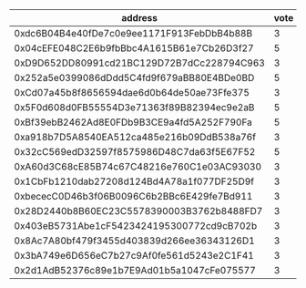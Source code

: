 address|vote|timestamp|signature
---|---|---|---
0xdc6B04B4e40fDe7c0e9ee1171F913FebDbB4b88B|3|1612271456|0x1077cf5dfa0754102e213109ccb069a24253916abebf1071272e94ec38e1762e4825ca3a22d7eea96cfa6e6630e1aead11b47f5027b4ce18c2f4fd664a3bff561c
0x04cEFE048C2E6b9fbBbc4A1615B61e7Cb26D3f27|5|1612271523|0xb38dce6f1940d5956e2db8bb0786ec8af2bdd6c06773f414005d483c2812634020d6a5bbf6c56d0472ba688354900569d3ebe84db30799383d8d2d8a5c721dc61b
0xD9D652DD80991cd21BC129D72B7dCc228794C963|3|1612274566|0x5806cff9e9da74ec29d4aeb50aec9b57b9a3554fbce5ba631ad291456f9f6437737e707c5c8f69b1ae9b23738f8aa4cad02be2dffe509dc7c0c538b4757128a31b
0x252a5e0399086dDdd5C4fd9f679aBB80E4BDe0BD|5|1612277065|0x6be946241c1c81d20563870e1f275c57ade5f2cdb1089e6da9cc2affa1334dfa633ccacd1454b77efd7bd72f7467a954efe04fa25ee9cc2e1d87da6aa547b4c51b
0xCd07a45b8f8656594dae6d0b64de50ae73Ffe375|3|1612295279|0x2935338026a518006e9ca5e19a898c9b324f559ace80ea49d0bec137af1c1fb218b24dc6b16b597658d6af224cfa405ebd01eb92d27088f881af9c955e413a6e1b
0x5F0d608d0FB55554D3e71363f89B82394ec9e2aB|5|1612299122|0xebd967c44c970a83726df65bec9dac0fed66573a54756342d227f33d617a98fb12119472a920f1a9dce43b77c7b075fad8568375e1ce7722f18b74ad3ea4ad091c
0xBf39ebB2462Ad8E0FDb9B3CE9a4fd5A252F790Fa|5|1612299131|0x68850bb9e48819091adc9545f2029d3a73fbb7a646fbd2dad6de8dd7873f4bb779138c49d2740838e51d043b71d5af890f3ebbf6ccf5e3754ddd5930771798c51c
0xa918b7D5A8540EA512ca485e216b09DdB538a76f|3|1612299460|0xf0c8aefee5beb79b9b7812ff18d47f516a75145057c8651fd6a5a2b409e6d32b4d70ee682b975f1203b3e516f6e57451d542b849b09ccccae2fae86104c80f121b
0x32cC569edD32597f8575986D48C7da63f5E67F52|5|1612315297|0x77568a8a0c4aef8f634983bfe84de83690b02d994c4465834e39ad2ae6d41ae159fbb0724270531c8e0093455ec938bccdf90506b5e34f589969d7c0f0a8b5ed1c
0xA60d3C68cE85B74c67C48216e760C1e03AC93030|3|1612317336|0x2f84d3debe2c950ef1d03eff399d5866e47b7b534e6e8aca0b8c3849d14ffb094a72868e56caaaf6fea37bb50c74fd50244e37e0844b25e71870ac77afe6d6281c
0x1CbFb1210dab27208d124Bd4A78a1f077DF25D9f|3|1612327963|0x5d106b0d6f1246799fc9bf0c4c4be4741f252f6c02dfe32351c5f8379fc4706e1d05eac2c3a936883b6b4b2fadae9520264a4f9413d82fc358fe70e0910f75f61b
0xbececC0D46b3f06B0096C6b2BBc6E429fe7Bd911|3|1612333663|0x2e9967109a5e0d519c6ba28ddd41fc45b500d662389f65b96b4a28aa6e27f3e84965407c845776b415d7e92d52a02fd40e1fdbfc1c4f6a1224fa47e982e356301c
0x28D2440b8B60EC23C5578390003B3762b8488FD7|3|1612338672|0xca6633821fa06d04f9412868bffad50c02518eaad4eaf376b43a82647960bb212ff0841ea56e7da642d3f15f901bbcc53155cd5768844f15a3279ffe22e1fec71c
0x403eB5731Abe1cF5423424195300772cd9cB702b|3|1612338817|0x0373961d7c762bc9a98f19c33bb9675c908b41efbafd0d02b7922e54d043798936df1a07f997451b6bc24baee4d9aaa3d03a8f51a858ffce520f84af7d9ecec01b
0x8Ac7A80bf479f3455d403839d266ee36343126D1|3|1612338915|0xdc8eadc9deb0b57d18a8ee57ed6b1df51a262ce1f0be200458ed82cbbeb460b94991b0bb1c5a64406683494ee8a8abf01cef19d64b9b2f58f0b2547ee29030b51b
0x3bA749e6D656eC7b27c9Af0fe561d5243e2C1F41|3|1612342372|0xfa7750c15aa3135e16c859a34583f625f788b0a8a4738d934384df129209e2fd435a2a8bd587a1ecb34dca71253f7d626c81f41b5f54614bc3dd4509891d1f761c
0x2d1AdB52376c89e1b7E9Ad01b5a1047cFe075577|3|1612342450|0xde4d82f7e97f819b595c1588dc050a0f8bed475fe9149c0a174f5390f102acfb5a850ed4f4f7f6e9f6aaaa290834507a9f18a64e97df7c4577995c3e2486e6651b